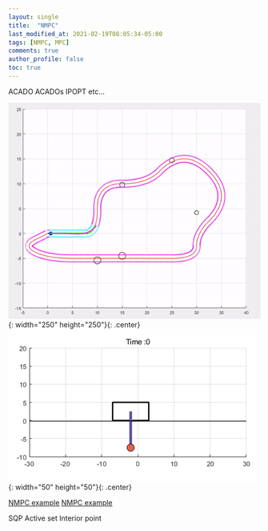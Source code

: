 ```yaml
---
layout: single
title:  "NMPC"
last_modified_at: 2021-02-19T08:05:34-05:00
tags: [NMPC, MPC]
comments: true
author_profile: false
toc: true
---
```


ACADO
ACADOs
IPOPT
etc...


![title](/fig/result_gif.gif){: width="250" height="250"}{: .center}
![title](https://github.com/lee-ck/Inverted-pendulum-on-a-cart-control---MPC-LQR-PID/blob/main/MPC_Invert.gif){: width="50" height="50"}{: .center}



[NMPC example](https://github.com/lee-ck/Model-Predictive-Control)
[NMPC example](https://github.com/lee-ck/Inverted-pendulum-on-a-cart-control---MPC-LQR-PID)

SQP
Active set
Interior point